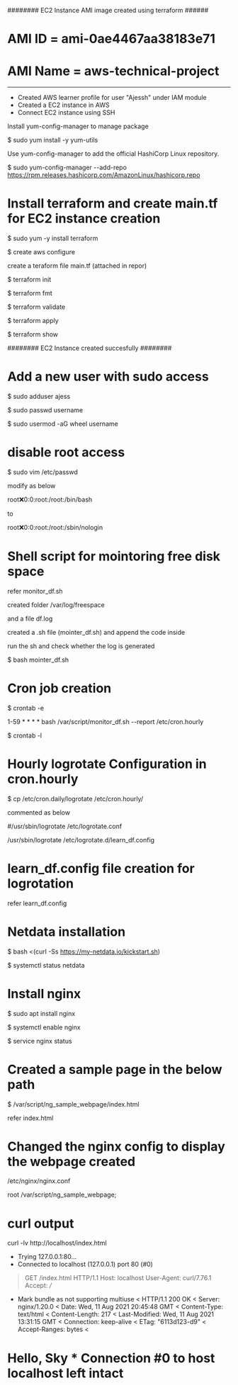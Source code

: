 
  ######## EC2 Instance AMI image created using terraform ######
  
  # AMI ID   =  ami-0ae4467aa38183e71
  
  # AMI Name = aws-technical-project
  
  
  ---------------------------------

- Created AWS learner profile for user "Ajessh" under IAM module
- Created a EC2 instance in AWS
- Connect EC2 instance using SSH

Install yum-config-manager to manage package

$ sudo yum install -y yum-utils

Use yum-config-manager to add the official HashiCorp Linux repository.

$ sudo yum-config-manager --add-repo https://rpm.releases.hashicorp.com/AmazonLinux/hashicorp.repo

#  Install terraform and create main.tf for EC2 instance creation

$ sudo yum -y install terraform

$ create aws configure

create a teraform file main.tf (attached in repor)

$ terraform init

$ terraform fmt

$ terraform validate

$ terraform apply

$ terraform show

########  EC2 Instance created succesfully ########


# Add a new user with sudo access 

$ sudo adduser ajess

$ sudo passwd username

$ sudo usermod -aG wheel username

# disable root access

$ sudo vim /etc/passwd

modify as below

root:x:0:0:root:/root:/bin/bash

to

root:x:0:0:root:/root:/sbin/nologin

# Shell script for mointoring free disk space

refer monitor_df.sh

created folder /var/log/freespace

and a file df.log

created a .sh file (mointer_df.sh) and append the code inside

run the sh and check whether the log is generated

$ bash mointer_df.sh

# Cron job creation

$ crontab -e

1-59 * * * * bash /var/script/monitor_df.sh --report /etc/cron.hourly

$ crontab -l

# Hourly logrotate Configuration in cron.hourly

$ cp /etc/cron.daily/logrotate   /etc/cron.hourly/

commented as below

#/usr/sbin/logrotate /etc/logrotate.conf

/usr/sbin/logrotate  /etc/logrotate.d/learn_df.config

# learn_df.config file creation for logrotation

refer learn_df.config

# Netdata installation 

$ bash <(curl -Ss https://my-netdata.io/kickstart.sh)

$ systemctl status netdata

# Install nginx 

$ sudo apt install nginx

$ systemctl enable nginx

$ service nginx status

# Created a sample page in the below path

$ /var/script/ng_sample_webpage/index.html

refer index.html

# Changed the nginx config to display the webpage created

/etc/nginx/nginx.conf

root     /var/script/ng_sample_webpage;

# curl output

curl -lv http://localhost/index.html
*   Trying 127.0.0.1:80...
* Connected to localhost (127.0.0.1) port 80 (#0)
> GET /index.html HTTP/1.1
> Host: localhost
> User-Agent: curl/7.76.1
> Accept: */*
> 
* Mark bundle as not supporting multiuse
< HTTP/1.1 200 OK
< Server: nginx/1.20.0
< Date: Wed, 11 Aug 2021 20:45:48 GMT
< Content-Type: text/html
< Content-Length: 217
< Last-Modified: Wed, 11 Aug 2021 13:31:15 GMT
< Connection: keep-alive
< ETag: "6113d123-d9"
< Accept-Ranges: bytes
< 
<!doctype html>
<html>
        <head>
              <meta charset="utf-8">
              <title>Hello, SKY!</title>
        </head>
        
<body>
       <h1>Hello, Sky</>          
     
</body>
</html>
* Connection #0 to host localhost left intact
  

  



